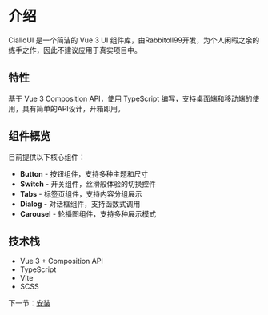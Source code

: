 # 介绍

CialloUI 是一个简洁的 Vue 3 UI 组件库，由Rabbitoll99开发，为个人闲暇之余的练手之作，因此不建议应用于真实项目中。

## 特性

基于 Vue 3 Composition API，使用 TypeScript 编写，支持桌面端和移动端的使用，具有简单的API设计，开箱即用。

## 组件概览

目前提供以下核心组件：

- **Button** - 按钮组件，支持多种主题和尺寸
- **Switch** - 开关组件，丝滑般体验的切换控件
- **Tabs** - 标签页组件，支持内容分组展示
- **Dialog** - 对话框组件，支持函数式调用
- **Carousel** - 轮播图组件，支持多种展示模式

## 技术栈

- Vue 3 + Composition API
- TypeScript
- Vite
- SCSS

下一节：[安装](#/doc/install)
